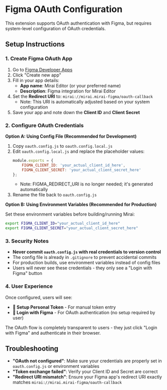 # Figma OAuth Configuration

This extension supports OAuth authentication with Figma, but requires system-level configuration of OAuth credentials.

## Setup Instructions

### 1. Create Figma OAuth App

1. Go to [Figma Developer Apps](https://www.figma.com/developers/apps)
2. Click "Create new app"
3. Fill in your app details:
   - **App name**: Mirai Editor (or your preferred name)
   - **Description**: Figma integration for Mirai Editor
4. Set the **Redirect URI** to: `mirai://mirai.mirai-figma/oauth-callback`
   - Note: This URI is automatically adjusted based on your system configuration
5. Save your app and note down the **Client ID** and **Client Secret**

### 2. Configure OAuth Credentials

**Option A: Using Config File (Recommended for Development)**

1. Copy `oauth.config.js` to `oauth.config.local.js`
2. Edit `oauth.config.local.js` and replace the placeholder values:
   ```javascript
   module.exports = {
       FIGMA_CLIENT_ID: 'your_actual_client_id_here',
       FIGMA_CLIENT_SECRET: 'your_actual_client_secret_here'
   };
   ```
   - Note: FIGMA_REDIRECT_URI is no longer needed; it's generated automatically
3. Rename the file back to `oauth.config.js`

**Option B: Using Environment Variables (Recommended for Production)**

Set these environment variables before building/running Mirai:

```bash
export FIGMA_CLIENT_ID="your_actual_client_id_here"
export FIGMA_CLIENT_SECRET="your_actual_client_secret_here"
```

### 3. Security Notes

- **Never commit `oauth.config.js` with real credentials to version control**
- The config file is already in `.gitignore` to prevent accidental commits
- For production builds, use environment variables instead of config files
- Users will never see these credentials - they only see a "Login with Figma" button

### 4. User Experience

Once configured, users will see:
- **🔑 Setup Personal Token** - For manual token entry
- **🔐 Login with Figma** - For OAuth authentication (no setup required by user)

The OAuth flow is completely transparent to users - they just click "Login with Figma" and authenticate in their browser.

## Troubleshooting

- **"OAuth not configured"**: Make sure your credentials are properly set in `oauth.config.js` or environment variables
- **"Token exchange failed"**: Verify your Client ID and Secret are correct
- **"Redirect URI mismatch"**: Ensure your Figma app's redirect URI exactly matches `mirai://mirai.mirai-figma/oauth-callback`



